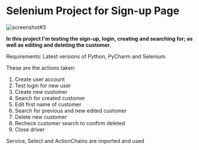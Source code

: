 # Selenium Project for Sign-up Page
![screenshot#3](https://user-images.githubusercontent.com/45835546/227117616-98e0584c-bde3-4812-9a99-25a60bf85dac.png)

**In this project I'm testing the sign-up, login, creating and searching for; as well as editing and deleting the customer.**

Requirements: Latest versions of Python, PyCharm and Selenium.

These are the actions taken:

1) Create user account
2) Test login for new user
3) Create new customer 
4) Search for created customer
5) Edit first name of customer
6) Search for previous and new edited customer
7) Delete new customer
8) Recheck customer search to confirm deleted
9) Close driver

Service, Select and ActionChains are imported and used
